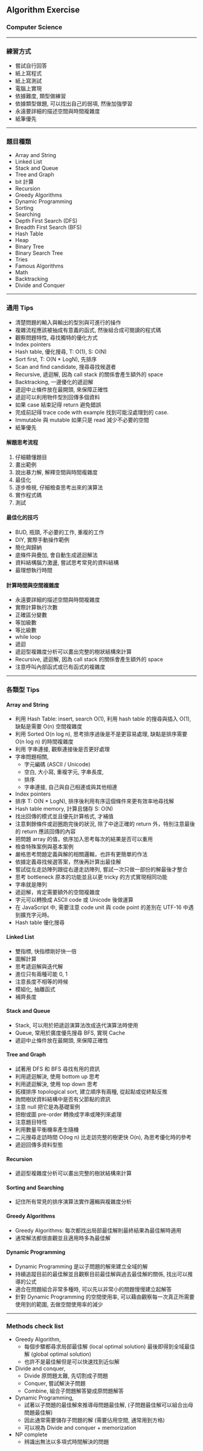 ## Algorithm Exercise

### Computer Science

---

### 練習方式

- 嘗試自行回答
- 紙上寫程式
- 紙上寫測試
- 電腦上實現
- 依據難度, 類型做練習
- 依據類型做題, 可以找出自己的弱項, 然後加強學習
- 永遠要詳細的描述空間與時間複雜度
- 紙筆優先

---

### 題目種類

- Array and String
- Linked List
- Stack and Queue
- Tree and Graph
- bit 計算
- Recursion
- Greedy Algorithms
- Dynamic Programming
- Sorting
- Searching
- Depth First Search (DFS)
- Breadth First Search (BFS)
- Hash Table
- Heap
- Binary Tree
- Binary Search Tree
- Tries
- Famous Algorithms
- Math
- Backtracking
- Divide and Conquer

---

### 通用 Tips

- 清楚問題的輸入與輸出的型別與可進行的操作
- 複雜流程應該被抽成有意義的函式, 然後組合成可閱讀的程式碼
- 觀察問題特性, 尋找獨特的優化方式
- Index pointers
- Hash table, 優化搜尋, T: O(1), S: O(N)
- Sort first, T: O(N \* LogN), 先排序
- Scan and find candidate, 搜尋尋找候選者
- Recursive, 遞迴解, 因為 call stack 的關係會產生額外的 space
- Backtracking, 一邊優化的遞迴解
- 遞迴中止條件放在最開頭, 來保障正確性
- 遞迴可以利用物件型別回傳多個資料
- 如果 case 結束記得 return 避免錯誤
- 完成前記得 trace code with example 找到可能沒處理到的 case.
- Immutable 與 mutable 如果只是 read 減少不必要的空間
- 紙筆優先

#### 解題思考流程

1. 仔細聽懂題目
1. 畫出範例
1. 說出暴力解, 解釋空間與時間複雜度
1. 最佳化
1. 逐步檢視, 仔細檢查思考出來的演算法
1. 實作程式碼
1. 測試

#### 最佳化的技巧

- BUD, 瓶頸, 不必要的工作, 重複的工作
- DIY, 實際手動操作範例
- 簡化與歸納
- 底條件與疊加, 會自動生成遞迴解法
- 資料結構腦力激盪, 嘗試思考常見的資料結構
- 最理想執行時間

#### 計算時間與空間複雜度

- 永遠要詳細的描述空間與時間複雜度
- 實際計算執行次數
- 正確區分變數
- 等加級數
- 等比級數
- while loop
- 遞迴
- 遞迴型複雜度分析可以畫出完整的樹狀結構來計算
- Recursive, 遞迴解, 因為 call stack 的關係會產生額外的 space
- 注意呼叫內部函式或已有函式的複雜度

---

### 各類型 Tips

#### Array and String

- 利用 Hash Table: insert, search O(1), 利用 hash table 的搜尋與插入 O(1), 缺點是需要 O(n) 空間複雜度
- 利用 Sorted O(n log n), 思考排序過後是不是更容易處理, 缺點是排序需要 O(n log n) 的時間複雜度
- 利用 字串連接, 觀察連接後是否更好處理
- 字串問題相關,
  - 字元編碼 (ASCII / Unicode)
  - 空白, 大小寫, 重複字元, 字串長度,
  - 排序
  - 字串連接, 自己與自己相連或與其他相連
- Index pointers
- 排序 T: O(N \* LogN), 排序後利用有序這個條件來更有效率地尋找解
- Hash table memory, 計算且儲存 S: O(N)
- 找出回傳的模式並且優先計算格式, 才補值
- 注意剩餘條件或迴圈跑完後的狀況, 除了中途正確的 return 外，特別注意最後的 return 應該回傳的內容
- 把問題 array 的值，依序加入思考每次的結果是否可以重用
- 檢查特殊案例與基本案例
- 嚴格思考問題定義與解的相關邏輯，也許有更簡單的作法
- 依據定義尋找候選答案，然後再計算出最佳解
- 嘗試從左走訪陣列跟從右邊走訪陣列, 嘗試一次只做一部份的解最後才整合
- 思考 bottleneck 原本的功能並且以更 tricky 的方式實現相同功能
- 字串就是陣列
- 遞迴解，肯定需要額外的空間複雜度
- 字元可以轉換成 ASCII code 或 Unicode 後做運算
- 在 JavaScript 中, 需要注意 code unit 與 code point 的差別在 UTF-16 中遇到擴充字元時。
- Hash table 優化搜尋

#### Linked List

- 雙指標, 快指標剛好快一倍
- 圖解計算
- 思考遞迴解與迭代解
- 進位只有兩種可能 0, 1
- 注意長度不相等的時候
- 模組化, 抽離函式
- 補齊長度

#### Stack and Queue

- Stack, 可以用於把遞迴演算法改成迭代演算法時使用
- Queue, 常用於廣度優先搜尋 BFS, 實現 Cache
- 遞迴中止條件放在最開頭, 來保障正確性

#### Tree and Graph

- 試著用 DFS 和 BFS 尋找有用的資訊
- 利用遞迴解決, 使用 bottom up 思考
- 利用遞迴解決, 使用 top down 思考
- 拓樸排序 topological sort, 建立順序有兩種, 從起點或從終點反推
- 詢問樹狀資料結構中是否有父節點的資訊
- 注意 null 把它是為基礎案例
- 把樹或圖 pre-order 轉換成字串或陣列來處理
- 注意題目特性
- 利用數量平衡機率產生隨機
- 二元搜尋走訪時間 O(log n) 比走訪完整的樹更快 O(n), 為思考優化時的參考
- 遞迴回傳多資料型態

#### Recursion

- 遞迴型複雜度分析可以畫出完整的樹狀結構來計算

#### Sorting and Searching

- 記住所有常見的排序演算法實作邏輯與複雜度分析

#### Greedy Algorithms

- Greedy Algorithms: 每次都找出局部最佳解則最終結果為最佳解時適用
- 通常解法都很直觀並且適用時多為最佳解

#### Dynamic Programming

- Dynamic Programming 是以子問題的解來建立全域的解
- 持續追蹤目前的最佳解並且觀察目前最佳解與過去最佳解的關係, 找出可以推導的公式
- 適合在問題組合非常多種時, 可以先以非常小的問題慢慢建立起解答
- 針對 Dynamic Programming 的空間使用率, 可以藉由觀察每一次真正所需要使用到的範圍, 去做空間使用率的減少

---

### Methods check list

- Greedy Algorithm,
  - 每個步驟都尋求局部最佳解 (local optimal solution) 最後即得到全域最佳解 (global optimal solution)
  - 也許不是最佳解但是可以快速找到近似解
- Divide and conquer,
  - Divide 原問題太難, 先切割成子問題
  - Conquer, 嘗試解決子問題
  - Combine, 組合子問題解答變成原問題解答
- Dynamic Programming,
  - 試著以子問題的最佳解來推導母問題最佳解, (子問題最佳解可以組合出母問題最佳解)
  - 因此通常需要儲存子問題的解 (需要佔用空間, 通常用到方格)
  - 可以視為 Divide and conquer + memorization
- NP complete
  - 辨識出無法以多項式時間解決的問題
